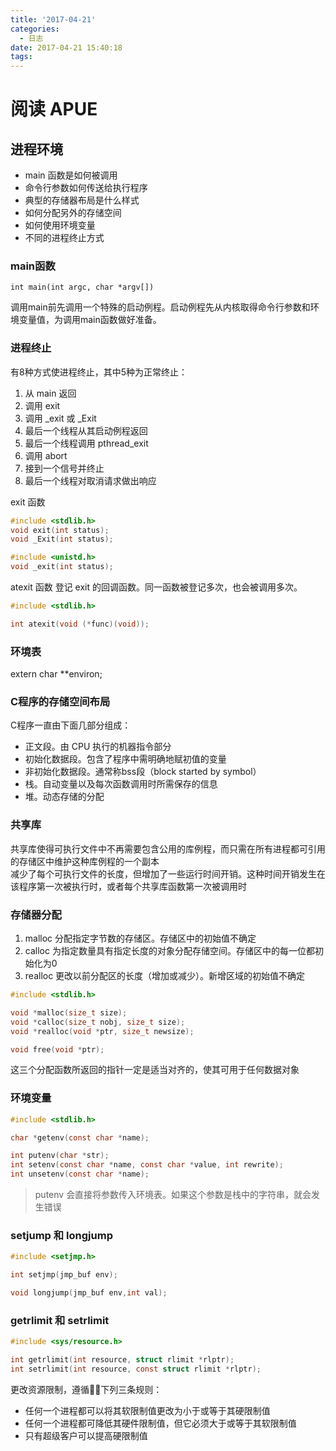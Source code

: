 ```yaml
---
title: '2017-04-21'
categories:
  - 日志
date: 2017-04-21 15:40:18
tags:
---
```


# 阅读 APUE

## 进程环境

- main 函数是如何被调用
- 命令行参数如何传送给执行程序
- 典型的存储器布局是什么样式
- 如何分配另外的存储空间
- 如何使用环境变量
- 不同的进程终止方式

### main函数
`int main(int argc, char *argv[])`

调用main前先调用一个特殊的启动例程。启动例程先从内核取得命令行参数和环境变量值，为调用main函数做好准备。


<!--more-->

### 进程终止
有8种方式使进程终止，其中5种为正常终止：

1. 从 main 返回
2. 调用 exit
3. 调用 _exit 或 _Exit
4. 最后一个线程从其启动例程返回
5. 最后一个线程调用 pthread_exit
6. 调用 abort
7. 接到一个信号并终止
8. 最后一个线程对取消请求做出响应

exit 函数
```c
#include <stdlib.h>
void exit(int status);
void _Exit(int status);

#include <unistd.h>
void _exit(int status);
```

atexit 函数
登记 exit 的回调函数。同一函数被登记多次，也会被调用多次。

```c
#include <stdlib.h>

int atexit(void (*func)(void));
```

### 环境表
extern char **environ;

### C程序的存储空间布局

C程序一直由下面几部分组成：
- 正文段。由 CPU 执行的机器指令部分
- 初始化数据段。包含了程序中需明确地赋初值的变量
- 非初始化数据段。通常称bss段（block started by symbol）
- 栈。自动变量以及每次函数调用时所需保存的信息
- 堆。动态存储的分配

### 共享库
共享库使得可执行文件中不再需要包含公用的库例程，而只需在所有进程都可引用的存储区中维护这种库例程的一个副本  
减少了每个可执行文件的长度，但增加了一些运行时间开销。这种时间开销发生在该程序第一次被执行时，或者每个共享库函数第一次被调用时

### 存储器分配
1. malloc 分配指定字节数的存储区。存储区中的初始值不确定
2. calloc 为指定数量具有指定长度的对象分配存储空间。存储区中的每一位都初始化为0
3. realloc 更改以前分配区的长度（增加或减少）。新增区域的初始值不确定

```c
#include <stdlib.h>

void *malloc(size_t size);
void *calloc(size_t nobj, size_t size);
void *realloc(void *ptr, size_t newsize);

void free(void *ptr);
```

这三个分配函数所返回的指针一定是适当对齐的，使其可用于任何数据对象


### 环境变量

```c
#include <stdlib.h>

char *getenv(const char *name);

int putenv(char *str);
int setenv(const char *name, const char *value, int rewrite);
int unsetenv(const char *name);
```
> putenv 会直接将参数传入环境表。如果这个参数是栈中的字符串，就会发生错误

### setjump 和 longjump
```c
#include <setjmp.h>

int setjmp(jmp_buf env);

void longjump(jmp_buf env,int val);
```

### getrlimit 和 setrlimit
```c
#include <sys/resource.h>

int getrlimit(int resource, struct rlimit *rlptr);
int setrlimit(int resource, const struct rlimit *rlptr);
```

更改资源限制，遵循下列三条规则：
- 任何一个进程都可以将其软限制值更改为小于或等于其硬限制值
- 任何一个进程都可降低其硬件限制值，但它必须大于或等于其软限制值
- 只有超级客户可以提高硬限制值
